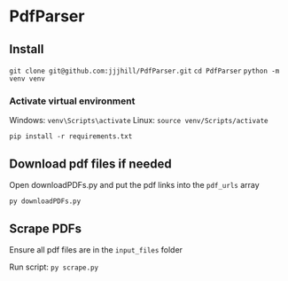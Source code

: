 # PdfParser

## Install

`git clone git@github.com:jjjhill/PdfParser.git`
`cd PdfParser`
`python -m venv venv`

### Activate virtual environment
Windows: `venv\Scripts\activate`
Linux: `source venv/Scripts/activate`

`pip install -r requirements.txt`

## Download pdf files if needed

Open downloadPDFs.py and put the pdf links into the `pdf_urls` array

`py downloadPDFs.py`

## Scrape PDFs

Ensure all pdf files are in the `input_files` folder

Run script:
`py scrape.py`